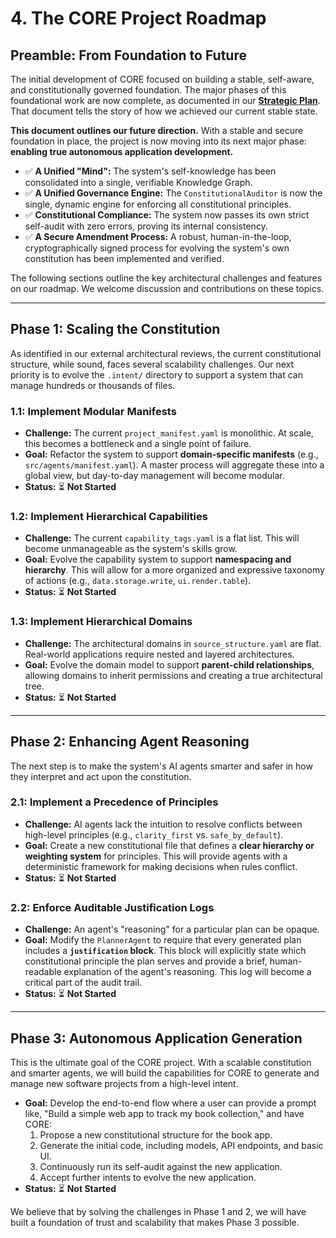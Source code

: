 # 4. The CORE Project Roadmap

## Preamble: From Foundation to Future

The initial development of CORE focused on building a stable, self-aware, and constitutionally governed foundation. The major phases of this foundational work are now complete, as documented in our **[Strategic Plan](StrategicPlan.md)**. That document tells the story of how we achieved our current stable state.

**This document outlines our future direction.** With a stable and secure foundation in place, the project is now moving into its next major phase: **enabling true autonomous application development.**

-   ✅ **A Unified "Mind":** The system's self-knowledge has been consolidated into a single, verifiable Knowledge Graph.
-   ✅ **A Unified Governance Engine:** The `ConstitutionalAuditor` is now the single, dynamic engine for enforcing all constitutional principles.
-   ✅ **Constitutional Compliance:** The system now passes its own strict self-audit with zero errors, proving its internal consistency.
-   ✅ **A Secure Amendment Process:** A robust, human-in-the-loop, cryptographically signed process for evolving the system's own constitution has been implemented and verified.

The following sections outline the key architectural challenges and features on our roadmap. We welcome discussion and contributions on these topics.

---

## Phase 1: Scaling the Constitution

As identified in our external architectural reviews, the current constitutional structure, while sound, faces several scalability challenges. Our next priority is to evolve the `.intent/` directory to support a system that can manage hundreds or thousands of files.

### 1.1: Implement Modular Manifests

-   **Challenge:** The current `project_manifest.yaml` is monolithic. At scale, this becomes a bottleneck and a single point of failure.
-   **Goal:** Refactor the system to support **domain-specific manifests** (e.g., `src/agents/manifest.yaml`). A master process will aggregate these into a global view, but day-to-day management will become modular.
-   **Status:** ⏳ **Not Started**

### 1.2: Implement Hierarchical Capabilities

-   **Challenge:** The current `capability_tags.yaml` is a flat list. This will become unmanageable as the system's skills grow.
-   **Goal:** Evolve the capability system to support **namespacing and hierarchy**. This will allow for a more organized and expressive taxonomy of actions (e.g., `data.storage.write`, `ui.render.table`).
-   **Status:** ⏳ **Not Started**

### 1.3: Implement Hierarchical Domains

-   **Challenge:** The architectural domains in `source_structure.yaml` are flat. Real-world applications require nested and layered architectures.
-   **Goal:** Evolve the domain model to support **parent-child relationships**, allowing domains to inherit permissions and creating a true architectural tree.
-   **Status:** ⏳ **Not Started**

---

## Phase 2: Enhancing Agent Reasoning

The next step is to make the system's AI agents smarter and safer in how they interpret and act upon the constitution.

### 2.1: Implement a Precedence of Principles

-   **Challenge:** AI agents lack the intuition to resolve conflicts between high-level principles (e.g., `clarity_first` vs. `safe_by_default`).
-   **Goal:** Create a new constitutional file that defines a **clear hierarchy or weighting system** for principles. This will provide agents with a deterministic framework for making decisions when rules conflict.
-   **Status:** ⏳ **Not Started**

### 2.2: Enforce Auditable Justification Logs

-   **Challenge:** An agent's "reasoning" for a particular plan can be opaque.
-   **Goal:** Modify the `PlannerAgent` to require that every generated plan includes a **`justification` block**. This block will explicitly state which constitutional principle the plan serves and provide a brief, human-readable explanation of the agent's reasoning. This log will become a critical part of the audit trail.
-   **Status:** ⏳ **Not Started**

---

## Phase 3: Autonomous Application Generation

This is the ultimate goal of the CORE project. With a scalable constitution and smarter agents, we will build the capabilities for CORE to generate and manage new software projects from a high-level intent.

-   **Goal:** Develop the end-to-end flow where a user can provide a prompt like, "Build a simple web app to track my book collection," and have CORE:
    1.  Propose a new constitutional structure for the book app.
    2.  Generate the initial code, including models, API endpoints, and basic UI.
    3.  Continuously run its self-audit against the new application.
    4.  Accept further intents to evolve the new application.
-   **Status:** ⏳ **Not Started**

We believe that by solving the challenges in Phase 1 and 2, we will have built a foundation of trust and scalability that makes Phase 3 possible.
